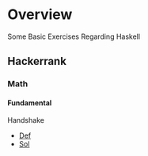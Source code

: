 
# Overview 

Some Basic Exercises Regarding Haskell 

## Hackerrank 

### Math 

#### Fundamental 

Handshake 
- [Def](https://www.hackerrank.com/challenges/handshake/problem)
- [Sol](math_fundamentals_handshake.hs)






